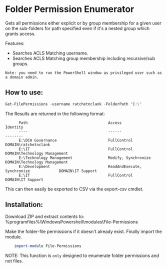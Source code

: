 # Folder Permission Enumerator
Gets all permissions either explicit or by group membership for a given user on the sub-folders for path specified even if it's a nested group which grants access.

Features:

+ Searches ACLS Matching username.
+ Searches ACLS Matching group membership including recursive/sub groups.

`Note: you need to run the PowerShell window as privileged user such as a domain admin.`

## How to use:

```PowerShell
Get-FilePermissions -username ratchetnclank -FolderPath "E:\"
```
The Results are returned in the following format:
```
      Path                                    Access                                  Identity
      ----                                    ------                                  --------
      E:\DCA Governance                       FullControl                             DOMAIN\ratchetnclank
      E:\IT                                   FullControl                             DOMAIN\Technology Management
      E:\Technology Management                Modify, Synchronize                    DOMAIN\Technology Management
      E:\Development                          ReadAndExecute, Synchronize             DOMAIN\IT Support
      E:\IT                                   FullControl                             DOMAIN\IT Support
```

This can then easily be exported to CSV via the export-csv cmdlet.

## Installation:
Download ZIP and extract contents to:
     %programfiles%\WindowsPowershell\modules\File-Permissions

Make the folder-file permissions if it doesn't already exist.
Finally import the module.

```PowerShell
    import-module File-Permissions
```

NOTE: This function is `only` designed to enumerate folder permissions and not files.

